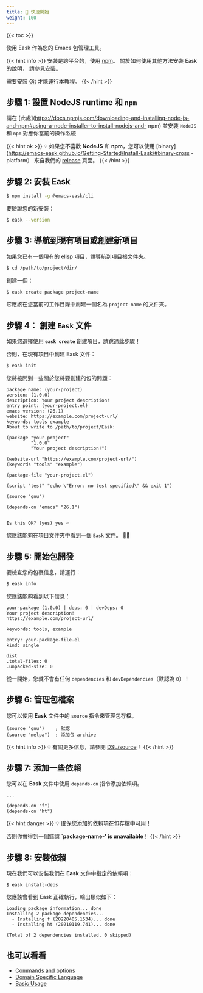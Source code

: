 ```yaml
---
title: 🔰 快速開始
weight: 100
---
```


{{< toc >}}

使用 Eask 作為您的 Emacs 包管理工具。

{{< hint info >}}
安裝是跨平台的，使用 [npm](https://www.npmjs.com/)。 關於如何使用其他方法安裝 Eask 的說明，
請參見[安裝](https://emacs-eask.github.io/Getting-Started/Install-Eask/)。

需要安裝 [Git](https://git-scm.com/downloads) 才能運行本教程。
{{< /hint >}}

## 步驟 1: 設置 NodeJS runtime 和 `npm`

請在 [此處](https://docs.npmjs.com/downloading-and-installing-node-js-and-npm#using-a-node-installer-to-install-nodejs-and- npm)
並安裝 `NodeJS` 和 `npm` 對應你當前的操作系統

{{< hint ok >}}
💡 如果您不喜歡 **NodeJS** 和 **npm**，您可以使用 [binary](https://emacs-eask.github.io/Getting-Started/Install-Eask/#binary-cross -platform）
來自我們的 [release](https://github.com/emacs-eask/cli/releases) 頁面。
{{< /hint >}}

## 步驟 2: 安裝 Eask

```sh
$ npm install -g @emacs-eask/cli
```

要驗證您的新安裝：

```sh
$ eask --version
```

## 步驟 3: 導航到現有項目或創建新項目

如果您已有一個現有的 elisp 項目，請導航到項目根文件夾。

```sh
$ cd /path/to/project/dir/
```

創建一個：

```sh
$ eask create package project-name
```

它應該在您當前的工作目錄中創建一個名為 `project-name` 的文件夾。

## 步驟 4： 創建 `Eask` 文件

如果您選擇使用 **`eask create`** 創建項目，請跳過此步驟！

否則，在現有項目中創建 Eask 文件：

```sh
$ eask init
```

您將被問到一些關於您將要創建的包的問題：

```
package name: (your-project)
version: (1.0.0)
description: Your project description!
entry point: (your-project.el)
emacs version: (26.1)
website: https://example.com/project-url/
keywords: tools example
About to write to /path/to/project/Eask:

(package "your-project"
         "1.0.0"
         "Your project description!")

(website-url "https://example.com/project-url/")
(keywords "tools" "example")

(package-file "your-project.el")

(script "test" "echo \"Error: no test specified\" && exit 1")

(source "gnu")

(depends-on "emacs" "26.1")


Is this OK? (yes) yes ⏎
```

您應該能夠在項目文件夾中看到一個 `Eask` 文件。 🎉🎊

## 步驟 5: 開始包開發

要檢查您的包裹信息，請運行：

```sh
$ eask info
```

您應該能夠看到以下信息：

```
your-package (1.0.0) | deps: 0 | devDeps: 0
Your project description!
https://example.com/project-url/

keywords: tools, example

entry: your-package-file.el
kind: single

dist
.total-files: 0
.unpacked-size: 0
```

從一開始，您就不會有任何 `dependencies` 和 `devDependencies`（默認為 `0`）！

## 步驟 6: 管理包檔案

您可以使用 **Eask** 文件中的 `source` 指令來管理包存檔。

```elisp
(source "gnu")    ; 默認
(source "melpa")  ; 添加包 archive
```

{{< hint info >}}
💡 有關更多信息，請參閱 [DSL/source](https://emacs-eask.github.io/DSL/#-source-alias)！
{{< /hint >}}

## 步驟 7: 添加一些依賴

您可以在 **Eask** 文件中使用 `depends-on` 指令添加依賴項。

```elisp
...

(depends-on "f")
(depends-on "ht")
```

{{< hint danger >}}
💡 確保您添加的依賴項在包存檔中可用！

否則你會得到一個錯誤 **`package-name-' is unavailable**！
{{< /hint >}}

## 步驟 8: 安裝依賴

現在我們可以安裝我們在 **Eask** 文件中指定的依賴項：

```elisp
$ eask install-deps
```

您應該會看到 Eask 正確執行，輸出類似如下：

```
Loading package information... done
Installing 2 package dependencies...
  - Installing f (20220405.1534)... done
  - Installing ht (20210119.741)... done

(Total of 2 dependencies installed, 0 skipped)
```

## 也可以看看

- [Commands and options](https://emacs-eask.github.io/Getting-Started/Commands-and-options/)
- [Domain Specific Language](https://emacs-eask.github.io/DSL/)
- [Basic Usage](https://emacs-eask.github.io/Getting-Started/Basic-Usage/)
